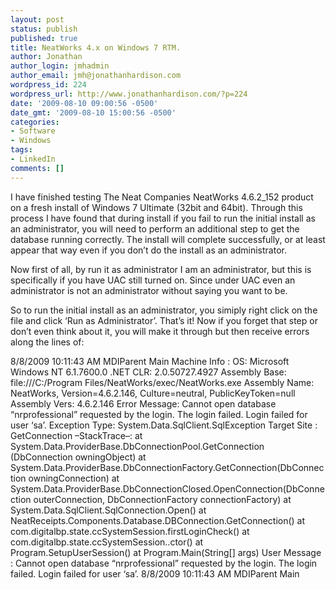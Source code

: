 ```yaml
---
layout: post
status: publish
published: true
title: NeatWorks 4.x on Windows 7 RTM.
author: Jonathan
author_login: jmhadmin
author_email: jmh@jonathanhardison.com
wordpress_id: 224
wordpress_url: http://www.jonathanhardison.com/?p=224
date: '2009-08-10 09:00:56 -0500'
date_gmt: '2009-08-10 15:00:56 -0500'
categories:
- Software
- Windows
tags:
- LinkedIn
comments: []
---
```

I have finished testing The Neat Companies NeatWorks 4.6.2_152 product  on a fresh install of Windows 7 Ultimate (32bit and 64bit).  Through this process I have found that during install if you fail to run the  initial install as an administrator, you will need to perform an additional  step to get the database running correctly. The install will complete  successfully, or at least appear that way even if you don’t do the install  as an administrator.

Now first of all, by run it as administrator I am an administrator, but  this is specifically if you have UAC still turned on. Since under UAC even  an administrator is not an administrator without saying you want to be.

So to run the initial install as an administrator, you simiply right click  on the file and click ‘Run as Administrator’. That’s it!  Now if you forget that step or don’t even think about it, you will make it  through but then receive errors along the lines of:


8/8/2009 10:11:43 AM MDIParent Main
Machine Info :    OS: Microsoft Windows NT 6.1.7600.0    .NET CLR: 2.0.50727.4927
Assembly Base: file:///C:/Program Files/NeatWorks/exec/NeatWorks.exe
Assembly Name: NeatWorks, Version=4.6.2.146, Culture=neutral, PublicKeyToken=null
Assembly Vers: 4.6.2.146
Error Message: Cannot open database “nrprofessional” requested by the login. The login failed.
Login failed for user ‘sa’.
Exception Type: System.Data.SqlClient.SqlException
Target Site  : GetConnection
–StackTrace–:    at System.Data.ProviderBase.DbConnectionPool.GetConnection  (DbConnection owningObject)
at System.Data.ProviderBase.DbConnectionFactory.GetConnection(DbConnection owningConnection)
at System.Data.ProviderBase.DbConnectionClosed.OpenConnection(DbConnection outerConnection,  DbConnectionFactory connectionFactory)
at System.Data.SqlClient.SqlConnection.Open()
at NeatReceipts.Components.Database.DBConnection.GetConnection()
at com.digitalbp.state.ccSystemSession.firstLoginCheck()
at com.digitalbp.state.ccSystemSession..ctor()
at Program.SetupUserSession()
at Program.Main(String[] args)
User Message : Cannot open database “nrprofessional” requested by the login. The login failed.  Login failed for user ‘sa’.
8/8/2009 10:11:43 AM MDIParent Main
